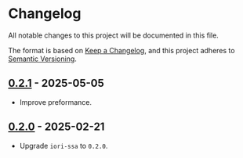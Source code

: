 # Changelog

All notable changes to this project will be documented in this file.

The format is based on [Keep a Changelog](https://keepachangelog.com/en/1.1.0/),
and this project adheres to [Semantic Versioning](https://semver.org/spec/v2.0.0.html).

## [0.2.1] - 2025-05-05

- Improve preformance. 

## [0.2.0] - 2025-02-21

- Upgrade `iori-ssa` to `0.2.0`.

[0.2.1]: https://github.com/Yesterday17/iori/releases/tag/ssadecrypt-v0.2.1
[0.2.0]: https://github.com/Yesterday17/iori/releases/tag/ssadecrypt-v0.2.0